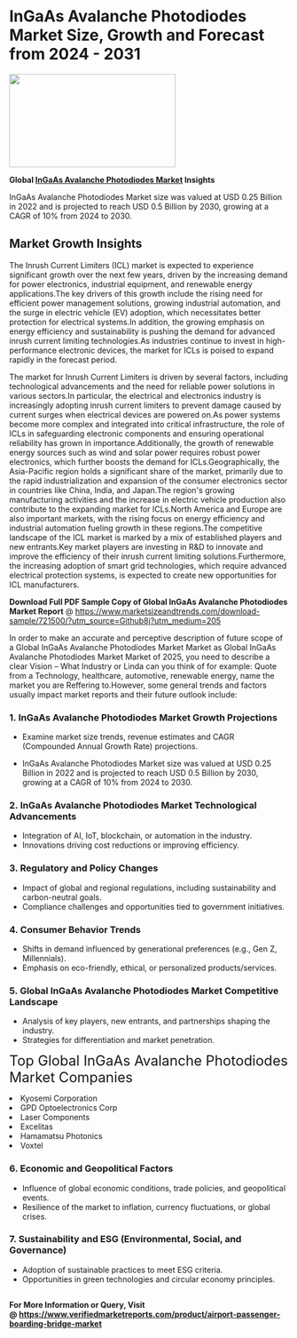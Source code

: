 <H1>InGaAs Avalanche Photodiodes Market Size, Growth and Forecast from 2024 - 2031</H1><img class="aligncenter size-medium wp-image-584254" src="https://thirdeyenews.in/wp-content/uploads/2024/09/Global-Market-Research-300x168.jpeg" alt="" width="300" height="168" /><p><strong>Global&nbsp;<a href="https://www.marketsizeandtrends.com/download-sample/721500/?utm_source=Github8j?utm_medium=205">InGaAs Avalanche Photodiodes Market</a> Insights</strong></p><p>InGaAs Avalanche Photodiodes Market size was valued at USD 0.25 Billion in 2022 and is projected to reach USD 0.5 Billion by 2030, growing at a CAGR of 10% from 2024 to 2030.</p><p><h2>Market Growth Insights</h2> <p>The Inrush Current Limiters (ICL) market is expected to experience significant growth over the next few years, driven by the increasing demand for power electronics, industrial equipment, and renewable energy applications.The key drivers of this growth include the rising need for efficient power management solutions, growing industrial automation, and the surge in electric vehicle (EV) adoption, which necessitates better protection for electrical systems.In addition, the growing emphasis on energy efficiency and sustainability is pushing the demand for advanced inrush current limiting technologies.As industries continue to invest in high-performance electronic devices, the market for ICLs is poised to expand rapidly in the forecast period.</p> <p>The market for Inrush Current Limiters is driven by several factors, including technological advancements and the need for reliable power solutions in various sectors.In particular, the electrical and electronics industry is increasingly adopting inrush current limiters to prevent damage caused by current surges when electrical devices are powered on.As power systems become more complex and integrated into critical infrastructure, the role of ICLs in safeguarding electronic components and ensuring operational reliability has grown in importance.Additionally, the growth of renewable energy sources such as wind and solar power requires robust power electronics, which further boosts the demand for ICLs.Geographically, the Asia-Pacific region holds a significant share of the market, primarily due to the rapid industrialization and expansion of the consumer electronics sector in countries like China, India, and Japan.The region's growing manufacturing activities and the increase in electric vehicle production also contribute to the expanding market for ICLs.North America and Europe are also important markets, with the rising focus on energy efficiency and industrial automation fueling growth in these regions.The competitive landscape of the ICL market is marked by a mix of established players and new entrants.Key market players are investing in R&D to innovate and improve the efficiency of their inrush current limiting solutions.Furthermore, the increasing adoption of smart grid technologies, which require advanced electrical protection systems, is expected to create new opportunities for ICL manufacturers.</p> <p><span class=""><strong>Download Full PDF Sample Copy of Global InGaAs Avalanche Photodiodes Market Report</strong> @ <a href="https://www.marketsizeandtrends.com/download-sample/721500/?utm_source=Github8j?utm_medium=205" target="_blank">https://www.marketsizeandtrends.com/download-sample/721500/?utm_source=Github8j?utm_medium=205</a></span></p><p>In order to make an accurate and perceptive description of future scope of a Global&nbsp;InGaAs Avalanche Photodiodes Market Market as Global&nbsp;InGaAs Avalanche Photodiodes Market Market of 2025, you need to describe a clear Vision &ndash; What Industry or Linda can you think of for example: Quote from a Technology, healthcare, automotive, renewable energy, name the market you are Reffering to.However, some general trends and factors usually impact market reports and their future outlook include:</p><h3>1.&nbsp;<strong>InGaAs Avalanche Photodiodes Market Growth Projections</strong></h3><ul><li>Examine market size trends, revenue estimates and CAGR (Compounded Annual Growth Rate) projections.</li><li><p>InGaAs Avalanche Photodiodes Market size was valued at USD 0.25 Billion in 2022 and is projected to reach USD 0.5 Billion by 2030, growing at a CAGR of 10% from 2024 to 2030.</p></li></ul><h3>2.&nbsp;<strong>InGaAs Avalanche Photodiodes Market Technological Advancements</strong></h3><ul><li>Integration of AI, IoT, blockchain, or automation in the industry.</li><li>Innovations driving cost reductions or improving efficiency.</li></ul><h3>3.&nbsp;<strong>Regulatory and Policy Changes</strong></h3><ul><li>Impact of global and regional regulations, including sustainability and carbon-neutral goals.</li><li>Compliance challenges and opportunities tied to government initiatives.</li></ul><h3>4.&nbsp;<strong>Consumer Behavior Trends</strong></h3><ul><li>Shifts in demand influenced by generational preferences (e.g., Gen Z, Millennials).</li><li>Emphasis on eco-friendly, ethical, or personalized products/services.</li></ul><h3>5.&nbsp;<strong>Global InGaAs Avalanche Photodiodes Market Competitive Landscape</strong></h3><ul><li>Analysis of key players, new entrants, and partnerships shaping the industry.</li><li>Strategies for differentiation and market penetration.</li></ul><p data-pm-slice="1 1 []"><span style="color: inherit; font-family: inherit; font-size: 25px;">Top Global InGaAs Avalanche Photodiodes Market Companies</span></p><div class="" data-test-id=""><p><li>Kyosemi Corporation</li><li> GPD Optoelectronics Corp</li><li> Laser Components</li><li> Excelitas</li><li> Hamamatsu Photonics</li><li> Voxtel</li></p></div><h3>6.&nbsp;<strong>Economic and Geopolitical Factors</strong></h3><ul><li>Influence of global economic conditions, trade policies, and geopolitical events.</li><li>Resilience of the market to inflation, currency fluctuations, or global crises.</li></ul><h3>7.&nbsp;<strong>Sustainability and ESG (Environmental, Social, and Governance)</strong></h3><ul><li>Adoption of sustainable practices to meet ESG criteria.</li><li>Opportunities in green technologies and circular economy principles.</li></ul><h2><strong style="font-size: 14px;">For More Information or Query, Visit @&nbsp;</strong><a style="background-color: #ffffff; font-size: 14px;" href="https://www.marketsizeandtrends.com/report/ingaas-avalanche-photodiodes-market/" target="_blank">https://www.verifiedmarketreports.com/product/airport-passenger-boarding-bridge-market</a></h2>